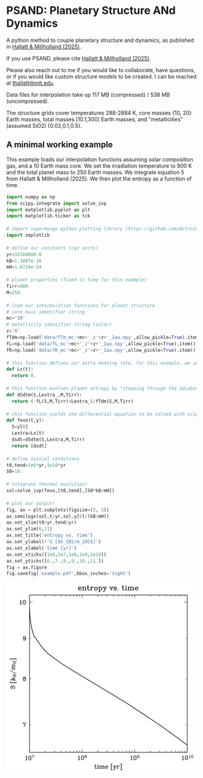 # PSAND: Planetary Structure ANd Dynamics
A python method to couple planetary structure and dynamics, as published in [Hallatt & Millholland (2025)](https://ui.adsabs.harvard.edu/abs/2025arXiv250922923H/abstract).

If you use PSAND, please cite [Hallatt & Millholland (2025)](https://ui.adsabs.harvard.edu/abs/2025arXiv250922923H/abstract).

Please also reach out to me if you would like to collaborate, have questions, or if you would like custom structure models to be created. I can be reached at thallatt@mit.edu.

Data files for interpolation take up 117 MB (compressed) / 538 MB (uncompressed).

The structure grids cover temperatures 288-2884 K, core masses {10, 20} Earth masses, total masses [10.1,300] Earth masses, and "metallicities" (assumed SiO2) {0.02,0.1,0.5}.

## A minimal working example

This example loads our interpolation functions assuming solar composition gas, and a 10 Earth mass core. We set the irradiation temperature to 900 K and the total planet mass to 250 Earth masses. We integrate equation 5 from Hallatt & Millholland (2025). We then plot the entropy as a function of time.

```python
import numpy as np
from scipy.integrate import solve_ivp
import matplotlib.pyplot as plt
import matplotlib.ticker as tck

# import supermongo python plotting library (https://github.com/AstroJacobLi/smplotlib)
import smplotlib

# define our constants (cgs units)
yr=31560000.0
kB=1.3807e-16
mH=1.6726e-24

# planet properties (fixed in time for this example)
Tirr=900.
M=250.

# load our interpolation functions for planet structure
# core mass identifier string
mc='10'
# metallicity identifier string (solar)
z='0'
fTdm=np.load('data/fTm_mc'+mc+'_z'+z+'_1au.npy',allow_pickle=True).item()
fL=np.load('data/fL_mc'+mc+'_z'+z+'_1au.npy',allow_pickle=True).item()
fR=np.load('data/fR_mc'+mc+'_z'+z+'_1au.npy',allow_pickle=True).item()

# this function defines our extra heating rate. for this example, we set it to zero.
def Lx(t):
  return 0.

# this function evolves planet entropy by "stepping through the adiabats" (equation 5 of Hallatt & Millholland (2025)).
def dSdtm(S,Lextra_,M,Tirr):
  return (-fL(S,M,Tirr)+Lextra_)/fTdm(S,M,Tirr)

# this function yields the differential equation to be solved with scipy
def fevo(t,y):
  S=y[0]
  Lextra=Lx(t)
  dsdt=dSdtm(S,Lextra,M,Tirr)
  return [dsdt]

# define initial conditions
t0,tend=1e6*yr,1e10*yr
S0=10.

# integrate thermal evolution!
sol=solve_ivp(fevo,[t0,tend],[S0*kB/mH])

# plot our output!
fig, ax = plt.subplots(figsize=(3, 3))
ax.semilogx(sol.t/yr,sol.y[0]/(kB/mH))
ax.set_xlim(t0/yr,tend/yr)
ax.set_ylim(6,11)
ax.set_title('entropy vs. time')
ax.set_ylabel(r'S [$k_{B}/m_{H}$]')
ax.set_xlabel('time [yr]')
ax.set_xticks([1e6,1e7,1e8,1e9,1e10])
ax.set_yticks([6.,7.,8.,9.,10.,11.])
fig = ax.figure
fig.savefig('example.pdf',bbox_inches='tight')
```
![example](example.png "example")
